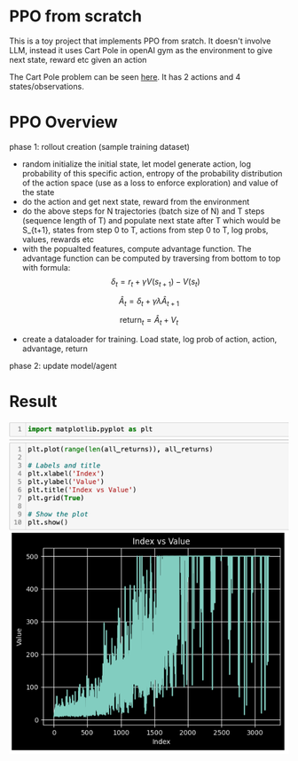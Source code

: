 # PPO from scratch
This is a toy project that implements PPO from sratch. It doesn't involve LLM, instead it uses Cart Pole in openAI gym as the environment to give next state, reward etc given an action

The Cart Pole problem can be seen [here](https://gymnasium.farama.org/environments/classic_control/cart_pole/). It has 2 actions and 4 states/observations.

# PPO Overview

phase 1: rollout creation (sample training dataset)

- random initialize the initial state, let model generate action, log probability of this specific action, entropy of the probability distribution of the action space (use as a loss to enforce exploration) and value of the state
- do the action and get next state, reward from the environment
- do the above steps for N trajectories (batch size of N) and T steps (sequence length of T) and populate next state after T which would be S_{t+1}, states from step 0 to T, actions from step 0 to T, log probs, values, rewards etc
- with the popualted features, compute advantage function. The advantage function can be computed by traversing from bottom to top with formula:
$$
\delta_t = r_t + \gamma V(s_{t+1}) - V(s_t)
$$

$$
\hat{A}_t = \delta_t + \gamma \lambda \hat{A}_{t+1}
$$

$$
\text{return}_t = \hat{A}_t + V_t
$$

- create a dataloader for training. Load state, log prob of action, action, advantage, return

phase 2: update model/agent


# Result
![step vs return](img/step_vs_return.png)

